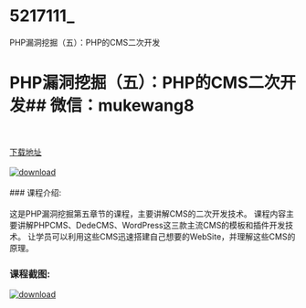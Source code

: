 # 5217111_
PHP漏洞挖掘（五）：PHP的CMS二次开发
# PHP漏洞挖掘（五）：PHP的CMS二次开发## 微信：mukewang8
<br/></br>[下载地址](http://www.36tz.cn/article/5217111 "下载地址")
<br/></br>[![download](http://36tz.cn/muke_img/2020_12_12345-7.jpg "下载地址")](http://www.36tz.cn/article/5217111 "下载地址")
<br/></br>### 课程介绍:<br/></br>这是PHP漏洞挖掘第五章节的课程，主要讲解CMS的二次开发技术。
课程内容主要讲解PHPCMS、DedeCMS、WordPress这三款主流CMS的模板和插件开发技术。
让学员可以利用这些CMS迅速搭建自己想要的WebSite，并理解这些CMS的原理。

### 课程截图:
[![download](http://36tz.cn/muke_img/2020_12_2-92.png "下载地址")](http://www.36tz.cn/article/5217111 "下载地址")

